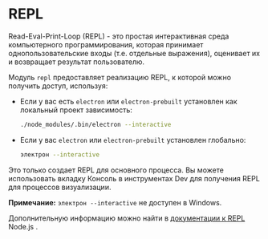 # REPL

Read-Eval-Print-Loop (REPL) - это простая интерактивная среда компьютерного программирования, которая принимает однопользовательские входы (т.е. отдельные выражения), оценивает их и возвращает результат пользователю.

Модуль `repl` предоставляет реализацию REPL, к которой можно получить доступ, используя:

* Если у вас есть `electron` или `electron-prebuilt` установлен как локальный проект зависимость:

  ```sh
  ./node_modules/.bin/electron --interactive
  ```
* Если у вас `electron` или `electron-prebuilt` установлен глобально:

  ```sh
  электрон --interactive
  ```

Это только создает REPL для основного процесса. Вы можете использовать вкладку Консоль в инструментах Dev для получения REPL для процессов визуализации.

**Примечание:** `электрон --interactive` не доступен в Windows.

Дополнительную информацию можно найти в [документации к REPL](https://nodejs.org/dist/latest/docs/api/repl.html) Node.js .
